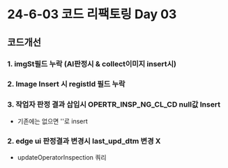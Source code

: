 # 24-6-03 코드 리팩토링 Day 03

## 코드개선

### 1. imgSt필드 누락 (AI판정시 & collect이미지 insert시)

### 2. Image Insert 시 registId 필드 누락

### 3. 작업자 판정 결과 삽입시 OPERTR_INSP_NG_CL_CD null값 Insert

- 기존에는 없으면 ''로 insert

### 2. edge ui 판정결과 변경시 last_upd_dtm 변경 X

- updateOperatorInspection 쿼리

